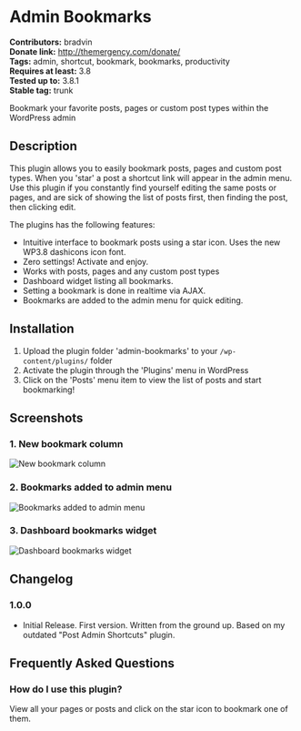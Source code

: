 # Admin Bookmarks #
**Contributors:** bradvin  
**Donate link:** http://themergency.com/donate/  
**Tags:** admin, shortcut, bookmark, bookmarks, productivity  
**Requires at least:** 3.8  
**Tested up to:** 3.8.1  
**Stable tag:** trunk  

Bookmark your favorite posts, pages or custom post types within the WordPress admin

## Description ##

This plugin allows you to easily bookmark posts, pages and custom post types. When you 'star' a post a shortcut link will appear in the admin menu.
Use this plugin if you constantly find yourself editing the same posts or pages, and are sick of showing the list of posts first, then finding the post, then clicking edit.

The plugins has the following features:

* Intuitive interface to bookmark posts using a star icon. Uses the new WP3.8 dashicons icon font.
* Zero settings! Activate and enjoy.
*	Works with posts, pages and any custom post types
* Dashboard widget listing all bookmarks.
* Setting a bookmark is done in realtime via AJAX.
* Bookmarks are added to the admin menu for quick editing.

## Installation ##

1. Upload the plugin folder 'admin-bookmarks' to your `/wp-content/plugins/` folder
2. Activate the plugin through the 'Plugins' menu in WordPress
3. Click on the 'Posts' menu item to view the list of posts and start bookmarking!

## Screenshots ##

### 1. New bookmark column ###
![New bookmark column](http://s.wordpress.org/extend/plugins/admin-bookmarks/screenshot-1.png)

### 2. Bookmarks added to admin menu ###
![Bookmarks added to admin menu](http://s.wordpress.org/extend/plugins/admin-bookmarks/screenshot-2.png)

### 3. Dashboard bookmarks widget ###
![Dashboard bookmarks widget](http://s.wordpress.org/extend/plugins/admin-bookmarks/screenshot-3.png)


## Changelog ##

### 1.0.0 ###
* Initial Release. First version. Written from the ground up. Based on my outdated "Post Admin Shortcuts" plugin.

## Frequently Asked Questions ##

### How do I use this plugin? ###
View all your pages or posts and click on the star icon to bookmark one of them.